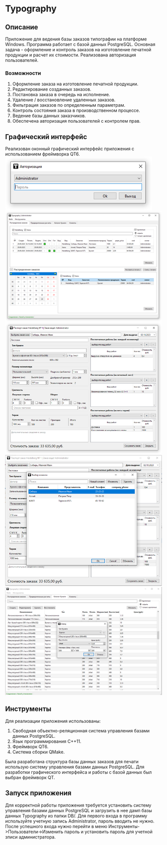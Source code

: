 # Typography
## Описание
Приложение для ведения базы заказов типографии на платформе Windows.
Программа работает с базой данных PostgreSQL. 
Основная задача - оформление и контроль заказов на изготовление печатной продукции и расчет их стоимости.
Реализована авторизация пользователей.
### Возможности
1. Оформление заказа на изготовление печатной продукции.
2. Редактирование созданных заказов.
3. Постановка заказа в очередь на исполнение.
4. Удаление / восстановление удаленных заказов.
5. Фильтрация заказов по определенным параметрам.
6. Контроль состояния заказа в производственном процессе.
7. Ведение базы данных заказчиков.
8. Обеспечена авторизация пользователей с контролем прав.
## Графический интерфейс
Реализован оконный графический интерфейс приложения с использованием фреймворка QT6.
![Alt text](https://github.com/a-schus/Typography/blob/main/media/2023-09-29_13-42-25.png?raw=true)
![Alt text](https://github.com/a-schus/Typography/blob/main/media/2023-09-29_13-39-20.png?raw=true)
![Alt text](https://github.com/a-schus/Typography/blob/main/media/2023-09-29_13-40-03.png?raw=true)
![Alt text](https://github.com/a-schus/Typography/blob/main/media/2023-09-29_13-40-40.png?raw=true)
![Alt text](https://github.com/a-schus/Typography/blob/main/media/2023-09-29_13-41-48.png?raw=true)
## Инструменты
Для реализации приложения использованы: 
1. Свободная объектно-реляционная система управления базами данных PostgreSQL.
2. Язык программирования C++11.
3. Фреймворк QT6.
4. Система сборки QMake.

Была разработана структура базы данных заказов для печати использую систему управления базами данных PostgreSQL.
Для разработки графического интерфейса и работы с базой данных был выбран фреймворк QT.

## Запуск приложения
Для корректной работы приложения требуется установить систему управления базами данных PostgreSQL и загрузить в нее дамп базы данных Typography из папки DB/.
Для первого входа в программу используйте учетную запись Administrator, пароль вводить не нужно. После успешного входа нужно перейти в меню Инструменты->Пользователи->Изменить пароль и установить пароль для учетной зписи администратора.
